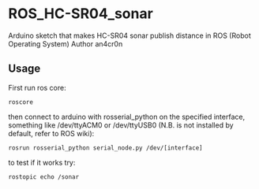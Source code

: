# ROS_HC-SR04_sonar
Arduino sketch that makes HC-SR04 sonar publish distance in ROS (Robot Operating System)
Author an4cr0n

## Usage

First run ros core:
```
roscore
```

then connect to arduino with rosserial_python on the specified interface, something like /dev/ttyACM0 or /dev/ttyUSB0 (N.B. is not installed by default, refer to ROS wiki):
```
rosrun rosserial_python serial_node.py /dev/[interface]
```

to test if it works try:
```
rostopic echo /sonar
```
